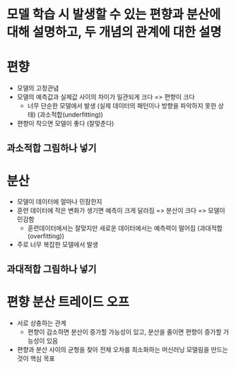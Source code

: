 # 모델 학습 시 발생할 수 있는 편향과 분산에 대해 설명하고, 두 개념의 관계에 대한 설명

# 편향
- 모델의 고정관념
- 모델의 예측값과 실제값 사이의 차이가 일관되게 크다 => 편향이 크다
  - 너무 단순한 모델에서 발생 (실제 데이터의 패턴이나 방향을 파악하지 못한 상태)
    (과소적합(underfitting))
- 편향이 작으면 모델이 좋다 (잘맞춘다)
## 과소적합 그림하나 넣기

# 분산
- 모델이 데이터에 얼마나 민잠한지
- 훈련 데이터에 작은 변화가 생기면 예측이 크게 달라짐 => 분산이 크다 => 모델이 민감함
  - 훈련데이터에서는 잘맞지만 새로운 데이터에서는 예측력이 떨어짐
    (과대적합(overfitting))
- 주로 너무 복잡한 모델에서 발생
## 과대적합 그림하나 넣기

# 편향 분산 트레이드 오프
- 서로 상충하는 관계
  - 편향이 감소하면 분산이 증가할 가능성이 있고, 분산을 줄이면 편향이 증가할 가능성이 있음
- 편향과 분산 사이의 균형을 찾아 전체 오차를 최소화하는 머신러닝 모델림을 만드는 것이 핵심 목표


